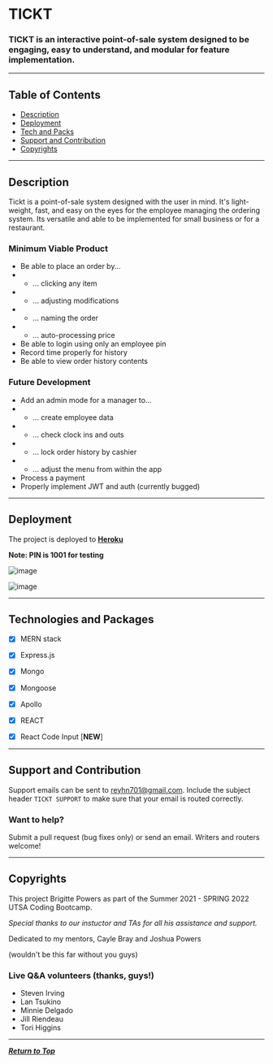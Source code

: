 # TICKT

### TICKT is an interactive point-of-sale system designed to be engaging, easy to understand, and modular for feature implementation.

---

## Table of Contents

-   [Description](#description)
-   [Deployment](#deployment)
-   [Tech and Packs](#technologies-and-packages)
-   [Support and Contribution](#support-and-contribution)
-   [Copyrights](#copyrights)

---

## Description

Tickt is a point-of-sale system designed with the user in mind. It's light-weight, fast, and easy on the eyes for the employee managing the ordering system. Its versatile and able to be implemented for small business or for a restaurant.

### Minimum Viable Product

- Be able to place an order by...
- - ... clicking any item
- - ... adjusting modifications
- - ... naming the order
- - ... auto-processing price
- Be able to login using only an employee pin
- Record time properly for history
- Be able to view order history contents

### Future Development

-  Add an admin mode for a manager to...
- - ... create employee data
- - ... check clock ins and outs
- - ... lock order history by cashier
- - ... adjust the menu from within the app
- Process a payment
- Properly implement JWT and auth (currently bugged)

---

## Deployment

The project is deployed to [**Heroku**](https://bp-point-of-sale-demo.herokuapp.com/login)

**Note: PIN is 1001 for testing**

![image](https://user-images.githubusercontent.com/86506686/150213613-195cbf31-bdcd-4322-a173-25eb40cff979.png)

![image](https://user-images.githubusercontent.com/86506686/150213712-7ba2c55e-906a-439e-a217-797c803897dc.png)




---

## Technologies and Packages

-   [x] MERN stack
-   [x] Express.js
-   [x] Mongo
-   [x] Mongoose
-   [x] Apollo
-   [x] REACT
-   [x] React Code Input [**NEW**]


---

## Support and Contribution

Support emails can be sent to reyhn701@gmail.com. Include the subject header `TICKT SUPPORT` to make sure that your email is routed correctly.

### Want to help?

Submit a pull request (bug fixes only) or send an email. Writers and routers welcome!

---

## Copyrights

This project Brigitte Powers as part of the Summer 2021 - SPRING 2022 UTSA Coding Bootcamp.


_Special thanks to our instuctor and TAs for all his assistance and support._

Dedicated to my mentors, Cayle Bray and Joshua Powers

(wouldn't be this far without you guys)

### Live Q&A volunteers (thanks, guys!)
-   Steven Irving
-   Lan Tsukino
-   Minnie Delgado
-   Jill Riendeau
-   Tori Higgins


---

[**_Return to Top_**](#table-of-contents)
